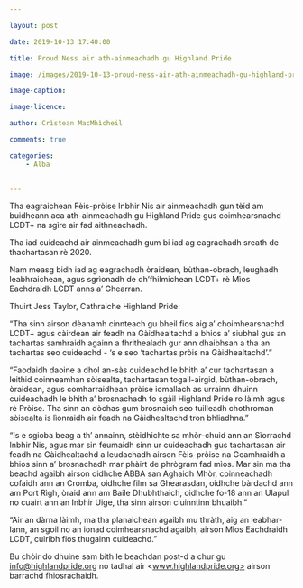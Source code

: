 ```yaml
---

layout: post

date: 2019-10-13 17:40:00

title: Proud Ness air ath-ainmeachadh gu Highland Pride

image: /images/2019-10-13-proud-ness-air-ath-ainmeachadh-gu-highland-pride.webp

image-caption:

image-licence:

author: Crìstean MacMhìcheil

comments: true

categories:
    - Alba
    

---
```


Tha eagraichean Fèis-pròise Inbhir Nis air ainmeachadh gun tèid am buidheann aca ath-ainmeachadh gu Highland Pride gus coimhearsnachd LCDT+ na sgìre air fad aithneachadh.

<!--more-->

Tha iad cuideachd air ainmeachadh gum bi iad ag eagrachadh sreath de thachartasan rè 2020.

Nam measg bidh iad ag eagrachadh òraidean, bùthan-obrach, leughadh leabhraichean, agus sgrìonadh de dh’fhilmichean LCDT+ rè Mìos Eachdraidh LCDT anns a’ Ghearran.

Thuirt Jess Taylor, Cathraiche Highland Pride:

“Tha sinn airson dèanamh cinnteach gu bheil fios aig a’ choimhearsnachd LCDT+ agus càirdean air feadh na Gàidhealtachd a bhios a’ siubhal gus an tachartas samhraidh againn a fhrithealadh gur ann dhaibhsan a tha an tachartas seo cuideachd - ‘s e seo ‘tachartas pròis na Gàidhealtachd’.”

“Faodaidh daoine a dhol an-sàs cuideachd le bhith a’ cur tachartasan a leithid coinneamhan sòisealta, tachartasan togail-airgid, bùthan-obrach, òraidean, agus comharraidhean pròise iomallach as urrainn dhuinn cuideachadh le bhith a’ brosnachadh fo sgàil Highland Pride ro làimh agus rè Pròise. Tha sinn an dòchas gum brosnaich seo tuilleadh chothroman sòisealta is lìonraidh air feadh na Gàidhealtachd tron bhliadhna.”

“Is e sgioba beag a th’ annainn, stèidhichte sa mhòr-chuid ann an Sìorrachd Inbhir Nis, agus mar sin feumaidh sinn ur cuideachadh gus tachartasan air feadh na Gàidhealtachd a leudachadh airson Fèis-pròise na Geamhraidh a bhios sinn a’ brosnachadh mar phàirt de phrògram fad mìos. Mar sin ma tha beachd agaibh airson oidhche ABBA san Aghaidh Mhòr, coinneachadh cofaidh ann an Cromba, oidhche film sa Ghearasdan, oidhche bàrdachd ann am Port Rìgh, òraid ann am Baile Dhubhthaich, oidhche fo-18 ann an Ulapul no cuairt ann an Inbhir Uige, tha sinn airson cluinntinn bhuaibh.”

“Air an dàrna làimh, ma tha planaichean agaibh mu thràth, aig an leabhar-lann, an sgoil no an ionad coimhearsnachd agaibh, airson Mìos Eachdraidh LCDT, cuiribh fios thugainn cuideachd.”

Bu chòir do dhuine sam bith le beachdan post-d a chur gu <info@highlandpride.org> no tadhal air <www.highlandpride.org> airson barrachd fhiosrachaidh.
